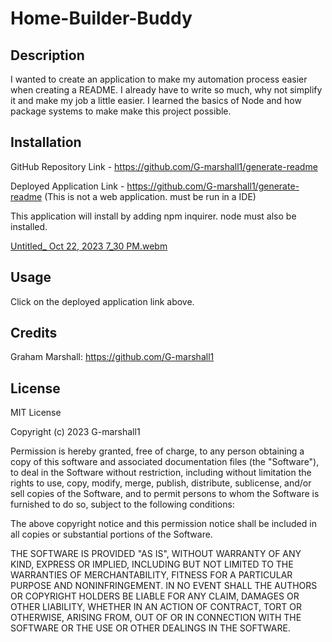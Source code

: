# Home-Builder-Buddy

## Description

I wanted to create an application to make my automation process easier when creating a README. I already have to write so much, why not simplify it and make my job a little easier. I learned the basics of Node and how package systems to make make this project possible. 


## Installation

GitHub Repository Link -  https://github.com/G-marshall1/generate-readme

Deployed Application Link - https://github.com/G-marshall1/generate-readme (This is not a web application. must be run in a IDE)

This application will install by adding npm inquirer. node must also be installed.

[Untitled_ Oct 22, 2023 7_30 PM.webm](https://github.com/G-marshall1/generate-readme/assets/122425742/aaa6fcf9-feaa-404f-b7de-754ddc30e127)


## Usage

Click on the deployed application link above.

## Credits

Graham Marshall: https://github.com/G-marshall1 

## License 

MIT License

Copyright (c) 2023 G-marshall1

Permission is hereby granted, free of charge, to any person obtaining a copy
of this software and associated documentation files (the "Software"), to deal
in the Software without restriction, including without limitation the rights
to use, copy, modify, merge, publish, distribute, sublicense, and/or sell
copies of the Software, and to permit persons to whom the Software is
furnished to do so, subject to the following conditions:

The above copyright notice and this permission notice shall be included in all
copies or substantial portions of the Software.

THE SOFTWARE IS PROVIDED "AS IS", WITHOUT WARRANTY OF ANY KIND, EXPRESS OR
IMPLIED, INCLUDING BUT NOT LIMITED TO THE WARRANTIES OF MERCHANTABILITY,
FITNESS FOR A PARTICULAR PURPOSE AND NONINFRINGEMENT. IN NO EVENT SHALL THE
AUTHORS OR COPYRIGHT HOLDERS BE LIABLE FOR ANY CLAIM, DAMAGES OR OTHER
LIABILITY, WHETHER IN AN ACTION OF CONTRACT, TORT OR OTHERWISE, ARISING FROM,
OUT OF OR IN CONNECTION WITH THE SOFTWARE OR THE USE OR OTHER DEALINGS IN THE
SOFTWARE.
